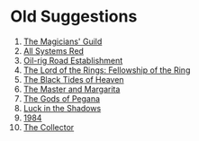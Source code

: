 <!-- TITLE: Old Suggestions -->
<!-- SUBTITLE: A quick summary of Old Suggestions -->

# Old Suggestions
1. [The Magicians' Guild](https://www.goodreads.com/book/show/28249.The_Magicians_Guild)
1. [All Systems Red](https://www.goodreads.com/book/show/32758901-all-systems-red)
1. [Oil-rig Road Establishment](https://wiki.darn.games/sammy-the-real-tall-cat)
1. [The Lord of the Rings: Fellowship of the Ring](https://www.goodreads.com/book/show/13356706-the-fellowship-of-the-ring)
1. [The Black Tides of Heaven](https://www.goodreads.com/book/show/33099588-the-black-tides-of-heaven)
1. [The Master and Margarita](https://www.goodreads.com/book/show/117833.The_Master_and_Margarita)
1. [The Gods of Pegana](https://www.goodreads.com/book/show/1138654.The_Gods_of_Pegana)
1. [Luck in the Shadows](https://www.goodreads.com/book/show/9636143-luck-in-the-shadows)
1. [1984](https://www.goodreads.com/book/show/3744438-1984)
1. [The Collector](https://www.goodreads.com/book/show/243705.The_Collector)